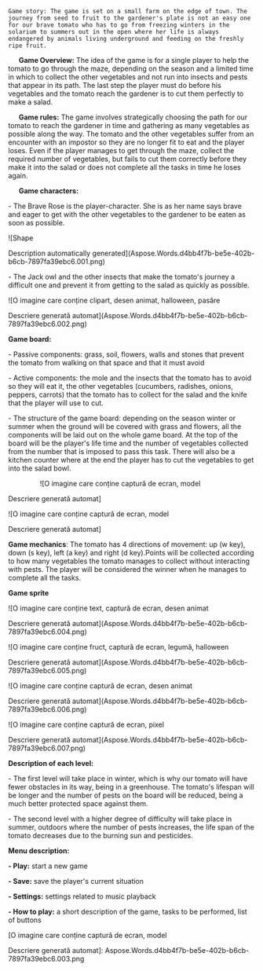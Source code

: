 	Game story: The game is set on a small farm on the edge of town. The journey from seed to fruit to the gardener's plate is not an easy one for our brave tomato who has to go from freezing winters in the solarium to summers out in the open where her life is always endangered by animals living underground and feeding on the freshly ripe fruit.

`	`**Game Overview:** The idea of the game is for a single player to help the tomato to go through the maze, depending on the season and a limited time in which to collect the other vegetables and not run into insects and pests that appear in its path. The last step the player must do before his vegetables and the tomato reach the gardener is to cut them perfectly to make a salad.

`	`**Game rules:** The game involves strategically choosing the path for our tomato to reach the gardener in time and gathering as many vegetables as possible along the way. The tomato and the other vegetables suffer from an encounter with an impostor so they are no longer fit to eat and the player loses. Even if the player manages to get through the maze, collect the required number of vegetables, but fails to cut them correctly before they make it into the salad or does not complete all the tasks in time he loses again.

`	`**Game characters:** 

\- The Brave Rose is the player-character. She is as her name says brave and eager to get with the other vegetables to the gardener to be eaten as soon as possible.

![Shape

Description automatically generated](Aspose.Words.d4bb4f7b-be5e-402b-b6cb-7897fa39ebc6.001.png)

\- The Jack owl and the other insects that make the tomato's journey a difficult one and prevent it from getting to the salad as quickly as possible.

![O imagine care conține clipart, desen animat, halloween, pasăre

Descriere generată automat](Aspose.Words.d4bb4f7b-be5e-402b-b6cb-7897fa39ebc6.002.png)

**Game board:**  

\- Passive components: grass, soil, flowers, walls and stones that prevent the tomato from walking on that space and that it must avoid

\- Active components: the mole and the insects that the tomato has to avoid so they will eat it, the other vegetables (cucumbers, radishes, onions, peppers, carrots) that the tomato has to collect for the salad and the knife that the player will use to cut.

\- The structure of the game board: depending on the season winter or summer when the ground will be covered with grass and flowers, all the components will be laid out on the whole game board. At the top of the board will be the player's life time and the number of vegetables collected from the number that is imposed to pass this task. There will also be a kitchen counter where at the end the player has to cut the vegetables to get into the salad bowl.

`         `![O imagine care conține captură de ecran, model

Descriere generată automat]

![O imagine care conține captură de ecran, model

Descriere generată automat]

**Game mechanics**: The tomato has 4 directions of movement: up (w key), down (s key), left (a key) and right (d key).Points will be collected according to how many vegetables the tomato manages to collect without interacting with pests. The player will be considered the winner when he manages to complete all the tasks.

**Game sprite**

![O imagine care conține text, captură de ecran, desen animat

Descriere generată automat](Aspose.Words.d4bb4f7b-be5e-402b-b6cb-7897fa39ebc6.004.png)

![O imagine care conține fruct, captură de ecran, legumă, halloween

Descriere generată automat](Aspose.Words.d4bb4f7b-be5e-402b-b6cb-7897fa39ebc6.005.png)

![O imagine care conține captură de ecran, desen animat

Descriere generată automat](Aspose.Words.d4bb4f7b-be5e-402b-b6cb-7897fa39ebc6.006.png)

![O imagine care conține captură de ecran, pixel

Descriere generată automat](Aspose.Words.d4bb4f7b-be5e-402b-b6cb-7897fa39ebc6.007.png)

**Description of each level:** 

\- The first level will take place in winter, which is why our tomato will have fewer obstacles in its way, being in a greenhouse. The tomato's lifespan will be longer and the number of pests on the board will be reduced, being a much better protected space against them.

\- The second level with a higher degree of difficulty will take place in summer, outdoors where the number of pests increases, the life span of the tomato decreases due to the burning sun and pesticides.

**Menu description:**

**- Play:** start a new game 

**- Save:** save the player's current situation 

**- Settings:** settings related to music playback

**- How to play:** a short description of the game, tasks to be performed, list of buttons

[O imagine care conține captură de ecran, model

Descriere generată automat]: Aspose.Words.d4bb4f7b-be5e-402b-b6cb-7897fa39ebc6.003.png

